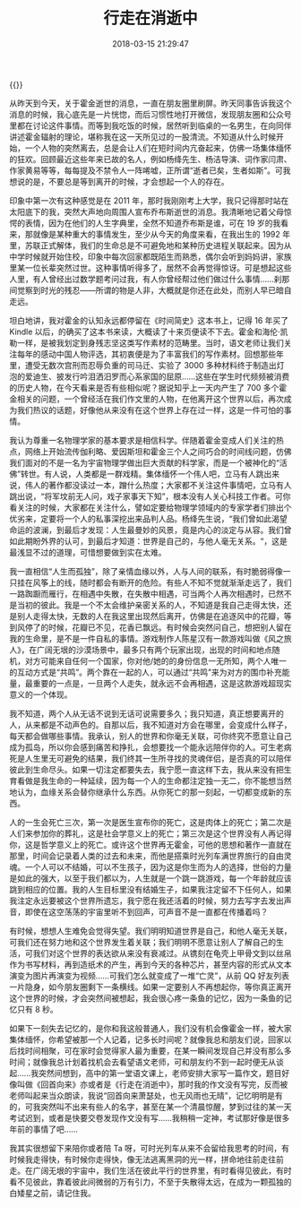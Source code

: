 ﻿---
abbrlink: 2809571715
categories:
- 生活感悟
date: 2018-03-15 21:29:47
description: ''
slug: 2809571715
tags:
- 霍金
- 时间
- 请记住我
title: 行走在消逝中
---
{{<meting server="netease" type="song" id="523845740">}}

从昨天到今天，关于霍金逝世的消息，一直在朋友圈里刷屏。昨天同事告诉我这个消息的时候，我心底先是一片恍惚，而后习惯性地打开微信，发现朋友圈和公众号里都在讨论这件事情。而等到我吃饭的时候，居然听到临桌的一名男生，在向同伴讲述霍金辐射的理论，堪称我在这一天所见过的一股清流。不知道从什么时候开始，一个人物的突然离去，总是会让人们在短时间内亢奋起来，仿佛一场集体缅怀的狂欢。回顾最近这些年来已故的名人，例如杨绛先生、杨洁导演、词作家闫肃、作家黄易等等，每每提及不禁令人一阵唏嘘，正所谓“逝者已矣，生者如斯”。可我想说的是，不要总是等到离开的时候，才会想起一个人的存在。

印象中第一次有这种感觉是在 2011 年，那时我刚刚考上大学，我只记得那时站在太阳底下的我，突然大声地向周围人宣布乔布斯逝世的消息。我清晰地记着父母惊愕的表情，因为在他们的人生字典里，全然不知道乔布斯是谁，可在 19 岁的我看来，那就像是某种重大的事情发生，至少从今天的角度来看，在我出生的 1992 年里，苏联正式解体，我们的生命总是不可避免地和某种历史进程关联起来。因为从中学时候就开始住校，印象中每次回家都既陌生而熟悉，偶尔会听到妈妈讲，家族里某一位长辈突然过世。这种事情听得多了，居然不会再觉得惊讶。可是想起这些人里，有人曾经出过数学题考问过我，有人你曾经帮过他们做过什么事情……刹那间觉察到时光的残忍——所谓的物是人非，大概就是你还在此处，而别人早已暗自走远。

坦白地讲，我对霍金的认知永远都停留在《时间简史》这本书上，记得 16 年买了 Kindle 以后，的确买了这本书来读，大概读了十来页便读不下去。霍金和海伦·凯勒一样，是被我划定到身残志坚这类写作素材的范畴里。当时，语文老师让我们关注每年的感动中国人物评选，其初衷便是为了丰富我们的写作素材。回想那些年里，遭受无数次宫刑而忍辱负重的司马迁、实验了 3000 多种材料终于制造出灯泡的爱迪生、披发行吟泪洒汨罗而心系家国的屈原……这些在学生时代频频被消费的历史人物，在今天看来是否有些相似呢？据说知乎上一天内产生了 700 多个霍金相关的问题，一个曾经活在我们作文里的人物，在他离开这个世界以后，再次成为我们热议的话题，好像他从来没有在这个世界上存在过一样，这是一件可怕的事情。

我认为尊重一名物理学家的基本要求是相信科学。伴随着霍金变成人们关注的热点，网络上开始流传伽利略、爱因斯坦和霍金三个人之间巧合的时间线问题，仿佛我们面对的不是一名为宇宙物理学做出巨大贡献的科学家，而是一个被神化的“活佛”转世。有人说，人类都是一群戏精。集体缅怀一个伟人吧，立马有人跳出来说，伟人的著作都没读过一本，蹭什么热度；大家都不关注这件事情吧，立马有人跳出说，“将军坟前无人问，戏子家事天下知”，根本没有人关心科技工作者。可你看关注的时候，大家都在关注什么，譬如定要给物理学领域内的专家学者们排出个优劣来，定要将一个人的私事深挖出来品判人品。杨绛先生说，“我们曾如此渴望命运的波澜，到最后才发现：人生最曼妙的风景，竟是内心的淡定与从容。我们曾如此期盼外界的认可，到最后才知道：世界是自己的，与他人毫无关系。“，这是最浅显不过的道理，可惜想要做到实在太难。

我一直相信“人生而孤独”，除了亲情血缘以外，人与人间的联系，有时脆弱得像一只挂在风筝上的线，随时都会有断开的危险。有些人不知不觉就渐渐走远了，我们一路踟蹰而雁行，在相遇中失散，在失散中相遇，可当两个人再次相遇时，已然不是当初的彼此。我是一个不太会维护亲密关系的人，不知道是我自己走得太快，还是别人走得太快，无数的人在我这里出现然后离开，仿佛是在追逐风中的花瓣，等到风停了的时候，花瓣已不见，花香已飘远。有时候会突然问自己，想把别人留在我的生命里，是不是一件自私的事情。游戏制作人陈星汉有一款游戏叫做《风之旅人》，在广阔无垠的沙漠场景中，最多只有两个玩家出现，出现的时间和地点随机，对方可能来自任何一个国家，你对他/她的的身份信息一无所知，两个人唯一的互动方式是“共鸣”。两个靠在一起的人，可以通过“共鸣”来为对方的围巾补充能量，最重要的一点是，一旦两个人走失，就永远不会再相遇，这是这款游戏超现实意义的一个体现。

我不知道，两个人从无话不说到无话可说需要多久；我只知道，真正想要离开的人，从来都是不动声色的。自那以后，我不知道对方会在哪里，会变成什么样子，每天都会做哪些事情。我承认，别人的世界和你毫无关联，可你终究不愿意让自己成为孤岛，所以你会感到痛苦和挣扎，会想要找一个能永远陪伴你的人。可生老病死是人生里无可避免的结果，我们终其一生所寻找的灵魂伴侣，是否真的可以陪伴彼此到生命尽头。如果一切注定都要失去，我宁愿一直这样下去，我从来没有把生育看做是我生命的一种延续，因为每一个人的生命都注定独一无二，你不能想当然地认为，血缘关系会替你继承什么东西。从你死亡的那一刻起，一切都变成新的东西。

人的一生会死亡三次，第一次是医生宣布你的死亡，这是肉体上的死亡；第二次是人们来参加你的葬礼，这是社会学意义上的死亡；第三次是这个世界没有人再记得你，这是哲学意义上的死亡。或许这个世界再无霍金，可他的思想和著作一直就在那里，时间会记录着人类的过去和未来，而他是搭乘时光列车满世界旅行的自由灵魂。一个人可以不结婚，可以不生孩子，因为这是你生而为人的选择，世俗的力量是如此的强大，以至于我们都以为，人生就是一个跳一跳游戏，每一个年龄就应该跳到相应的位置。我的人生目标里没有结婚生子，如果我注定留不下任何人，如果我注定永远要被这个世界所遗忘，我宁愿在我还活着的时候，努力去写字去发出声音，即使在这空荡荡的宇宙里听不到回声，可声音不是一直都在传播着吗？

有时候，想想人生难免会觉得失望。我们明明知道世界是自己，和他人毫无关联，可我们还在努力地和这个世界发生着关联；我们明明不愿意让别人了解自己的生活，可我们对这个世界的表达欲从来没有衰减过。从镌刻在龟壳上甲骨文到以丝帛作为书写材料，再到造纸术的产生，再到今天的各种芯片，甚至内容的形式从文本演变为图片再演变为视频……可我们怎么就变成了一堆“亡灵”，从前 QQ 好友列表一片隐身，如今朋友圈剩下一条横线。如果一定要别人不再想起你，等你真正离开这个世界的时候，才会突然间被想起，我会很心疼一条鱼的记忆，因为一条鱼的记忆只有 8 秒。

如果下一刻失去记忆的，是你和我这般普通人，我们没有机会像霍金一样，被大家集体缅怀，你希望被那一个人记着，记多长时间呢？就像我总和朋友们说，回家以后找时间相聚，可在家时会觉得家人最为重要，在某一瞬间发现自己并没有那么多时间；就像我总计划着找机会去看望语文老师，可和朋友约不到一起时便无从谈起……我突然间想到，高中的第一堂语文课上，老师安排大家写一篇作文，题目好像叫做《回首向来》亦或者是《行走在消逝中》，那时我的作文没有写完，反而被老师叫起来当众朗读，我说“回首向来萧瑟处，也无风雨也无晴”，记忆明明是有的，可我突然叫不出来有些人的名字，甚至在某一个清晨惊醒，梦到过往的某一天考试迟到，或者是快要交卷发现作文没有写……我稍稍一定神，考试那好像是很多年前的事情了吧……

我其实很想留下来陪你或者陪 Ta 呀，可时光列车从来不会留给我思考的时间，有时候我走得快，有时候你走得快，像无法逃离黑洞的光一样，拼命地往前走往前走。在广阔无垠的宇宙中，我们生活在彼此平行的世界里，有时看得见彼此，有时看不见彼此，靠着彼此间微弱的万有引力，不至于失散得太远，在成为一颗孤独的白矮星之前，请记住我。